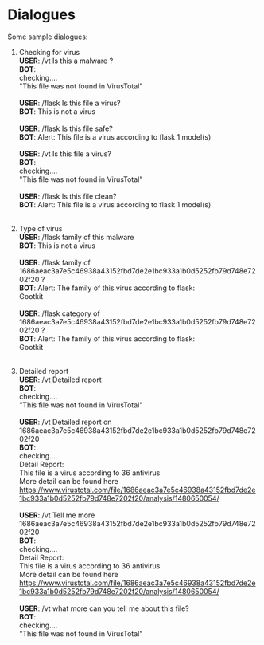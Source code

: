 # Dialogues
Some sample dialogues: 

 1. Checking for virus<br>
 **USER**: 	/vt Is this a malware ? <br>
 **BOT**:<br>
 checking....<br>
 "This file was not found in VirusTotal"<br><br>
 **USER**: 	/flask Is this file a virus?<br>
 **BOT**: This is not a virus<br><br>
 **USER**: 	/flask Is this file safe?<br>
 **BOT**: Alert: This file is a virus according to flask 1 model(s)<br><br>
 **USER**: 	/vt Is this file a virus?<br>
 **BOT**:<br>
 checking....<br>
 "This file was not found in VirusTotal"<br><br>
 **USER**: 	/flask Is this file clean?<br>
 **BOT**: Alert: This file is a virus according to flask 1 model(s)<br><br>
 2. Type of virus<br>
 **USER**: 	/flask family of this malware<br>
 **BOT**: This is not a virus<br><br>
 **USER**: 	/flask family of 1686aeac3a7e5c46938a43152fbd7de2e1bc933a1b0d5252fb79d748e7202f20 ?<br>
 **BOT**: Alert: The family of this virus according to flask:<br>
 Gootkit<br><br>
 **USER**: 	/flask category of 1686aeac3a7e5c46938a43152fbd7de2e1bc933a1b0d5252fb79d748e7202f20 ?<br>
 **BOT**: Alert: The family of this virus according to flask:<br>
 Gootkit<br><br>

 3. Detailed report<br>
 **USER**: /vt Detailed report<br>
 **BOT**:<br>
 checking....<br>
 "This file was not found in VirusTotal" <br><br>
 **USER**: /vt Detailed report on 1686aeac3a7e5c46938a43152fbd7de2e1bc933a1b0d5252fb79d748e7202f20 <br>
 **BOT**:<br>
 checking....<br>
 Detail Report:<br>
 This file is a virus according to 36 antivirus<br>
 More detail can be found here<br>
 https://www.virustotal.com/file/1686aeac3a7e5c46938a43152fbd7de2e1bc933a1b0d5252fb79d748e7202f20/analysis/1480650054/<br><br>
 **USER**: /vt Tell me more 1686aeac3a7e5c46938a43152fbd7de2e1bc933a1b0d5252fb79d748e7202f20 <br>
 **BOT**:<br>
 checking....<br>
 Detail Report:<br>
 This file is a virus according to 36 antivirus<br>
 More detail can be found here<br>
 https://www.virustotal.com/file/1686aeac3a7e5c46938a43152fbd7de2e1bc933a1b0d5252fb79d748e7202f20/analysis/1480650054/<br><br>
 **USER**: /vt what more can you tell me about this file?<br>
 **BOT**:<br>
 checking....<br>
 "This file was not found in VirusTotal" 



